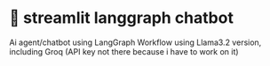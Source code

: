 # 🤖 streamlit langgraph chatbot
Ai agent/chatbot using LangGraph Workflow using Llama3.2 version, including Groq (API key not there because i have to work on it)
